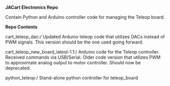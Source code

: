 **JACart Electronics Repo**

Contain Python and Arduino controller code for managing the Teleop board.

**Repo Contents**

cart_teleop_dac:/ Updated Arduino teleop code that utilizes DACs instead of PWM signals. This version should be the one used going forward.

cart_teleop_new_board_latest-1.1:/ Arduino code for the Teleop controller. Received commands via USB/Serial. Older code version that utilizes PWM to approximate analog output to motor controller. Should now be deprecated.

python_teleop:/ Stand-alone python controller for teleop_board
